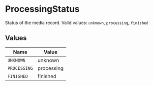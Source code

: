 # ProcessingStatus

Status of the media record.  Valid values: `unknown`, `processing`, `finished`


## Values

| Name         | Value        |
| ------------ | ------------ |
| `UNKNOWN`    | unknown      |
| `PROCESSING` | processing   |
| `FINISHED`   | finished     |
